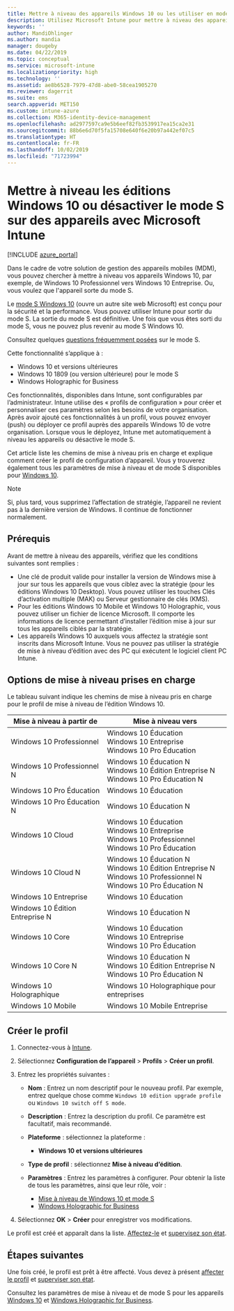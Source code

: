 ```yaml
---
title: Mettre à niveau des appareils Windows 10 ou les utiliser en mode S – Microsoft Intune – Azure | Microsoft Docs
description: Utilisez Microsoft Intune pour mettre à niveau des appareils Windows 10 vers une autre édition ou activer le mode S. Les administrateurs peuvent utiliser un profil de configuration d’appareil pour mettre à niveau Windows 10 Professionnel vers Windows 10 Entreprise et désactiver le mode S. Découvrez les chemins de mise à niveau pris en charge pour Windows 10 Professionnel, Édition N, Éducation, Cloud, Entreprise, Standard, Holographique et Mobile.
keywords: ''
author: MandiOhlinger
ms.author: mandia
manager: dougeby
ms.date: 04/22/2019
ms.topic: conceptual
ms.service: microsoft-intune
ms.localizationpriority: high
ms.technology: ''
ms.assetid: ae8b6528-7979-47d8-abe0-58cea1905270
ms.reviewer: dagerrit
ms.suite: ems
search.appverid: MET150
ms.custom: intune-azure
ms.collection: M365-identity-device-management
ms.openlocfilehash: ad2977597ca9e5b6eef82fb3539917ea15ca2e31
ms.sourcegitcommit: 88b6e6d70f5fa15708e640f6e20b97a442ef07c5
ms.translationtype: HT
ms.contentlocale: fr-FR
ms.lasthandoff: 10/02/2019
ms.locfileid: "71723994"
---
```

# <a name="upgrade-windows-10-editions-or-switch-out-of-s-mode-on-devices-using-microsoft-intune"></a>Mettre à niveau les éditions Windows 10 ou désactiver le mode S sur des appareils avec Microsoft Intune

[!INCLUDE [azure_portal](../includes/azure_portal.md)]

Dans le cadre de votre solution de gestion des appareils mobiles (MDM), vous pouvez chercher à mettre à niveau vos appareils Windows 10, par exemple, de Windows 10 Professionnel vers Windows 10 Entreprise. Ou, vous voulez que l'appareil sorte du mode S.

Le [mode S Windows 10](https://support.microsoft.com/help/4456067/windows-10-switch-out-of-s-mode) (ouvre un autre site web Microsoft) est conçu pour la sécurité et la performance. Vous pouvez utiliser Intune pour sortir du mode S. La sortie du mode S est définitive. Une fois que vous êtes sorti du mode S, vous ne pouvez plus revenir au mode S Windows 10.

Consultez quelques [questions fréquemment posées](https://support.microsoft.com/help/4020089/windows-10-in-s-mode-faq) sur le mode S.

Cette fonctionnalité s’applique à :

- Windows 10 et versions ultérieures
- Windows 10 1809 (ou version ultérieure) pour le mode S
- Windows Holographic for Business

Ces fonctionnalités, disponibles dans Intune, sont configurables par l’administrateur. Intune utilise des « profils de configuration » pour créer et personnaliser ces paramètres selon les besoins de votre organisation. Après avoir ajouté ces fonctionnalités à un profil, vous pouvez envoyer (push) ou déployer ce profil auprès des appareils Windows 10 de votre organisation. Lorsque vous le déployez, Intune met automatiquement à niveau les appareils ou désactive le mode S.

Cet article liste les chemins de mise à niveau pris en charge et explique comment créer le profil de configuration d’appareil. Vous y trouverez également tous les paramètres de mise à niveau et de mode S disponibles pour [Windows 10](edition-upgrade-windows-settings.md).

> [!NOTE]
> Si, plus tard, vous supprimez l’affectation de stratégie, l’appareil ne revient pas à la dernière version de Windows. Il continue de fonctionner normalement.

## <a name="prerequisites"></a>Prérequis

Avant de mettre à niveau des appareils, vérifiez que les conditions suivantes sont remplies :

- Une clé de produit valide pour installer la version de Windows mise à jour sur tous les appareils que vous ciblez avec la stratégie (pour les éditions Windows 10 Desktop). Vous pouvez utiliser les touches Clés d’activation multiple (MAK) ou Serveur gestionnaire de clés (KMS).
- Pour les éditions Windows 10 Mobile et Windows 10 Holographic, vous pouvez utiliser un fichier de licence Microsoft. Il comporte les informations de licence permettant d’installer l’édition mise à jour sur tous les appareils ciblés par la stratégie.
- Les appareils Windows 10 auxquels vous affectez la stratégie sont inscrits dans Microsoft Intune. Vous ne pouvez pas utiliser la stratégie de mise à niveau d’édition avec des PC qui exécutent le logiciel client PC Intune.

## <a name="supported-upgrade-paths"></a>Options de mise à niveau prises en charge

Le tableau suivant indique les chemins de mise à niveau pris en charge pour le profil de mise à niveau de l’édition Windows 10.

| Mise à niveau à partir de | Mise à niveau vers |
|---|---|
| Windows 10 Professionnel | Windows 10 Éducation <br/>Windows 10 Entreprise <br/>Windows 10 Pro Éducation |
| Windows 10 Professionnel N | Windows 10 Éducation N <br/>Windows 10 Édition Entreprise N <br/>Windows 10 Pro Éducation N | 
| Windows 10 Pro Éducation | Windows 10 Éducation | 
| Windows 10 Pro Éducation N | Windows 10 Éducation N |
| Windows 10 Cloud | Windows 10 Éducation <br/>Windows 10 Entreprise <br/>Windows 10 Professionnel <br/>Windows 10 Pro Éducation | 
| Windows 10 Cloud N | Windows 10 Éducation N <br/>Windows 10 Édition Entreprise N <br/>Windows 10 Professionnel N <br/>Windows 10 Pro Éducation N | 
| Windows 10 Entreprise | Windows 10 Éducation | 
| Windows 10 Édition Entreprise N | Windows 10 Éducation N | 
| Windows 10 Core | Windows 10 Éducation <br/>Windows 10 Entreprise <br/>Windows 10 Pro Éducation | 
| Windows 10 Core N | Windows 10 Éducation N <br/>Windows 10 Édition Entreprise N <br/>Windows 10 Pro Éducation N | 
| Windows 10 Holographique | Windows 10 Holographique pour entreprises |
| Windows 10 Mobile | Windows 10 Mobile Entreprise |

<!--The following table provides information about the supported upgrade paths for Windows 10 editions in this policy:

![supported](./media/edition-upgrade-configure-windows-10/check_grn.png)  (X) = not supported    
![unsupported](./media/edition-upgrade-configure-windows-10/x_blk.png)    (green checkmark) = supported    

|Upgrade from edition\Upgrade to edition|Education|Education N|Pro Education|Pro Education N|Enterprise|Enterprise N|Professional|Professional N|Mobile Enterprise|Holographic for Business|
|--------|--------|--------|--------|--------|--------|--------|--------|--------|--------|--------|--------|
|Pro|![supported](./media/edition-upgrade-configure-windows-10/check_grn.png)|![unsupported](./media/edition-upgrade-configure-windows-10/x_blk.png)|![supported](./media/edition-upgrade-configure-windows-10/check_grn.png)|![unsupported](./media/edition-upgrade-configure-windows-10/x_blk.png)|![supported](./media/edition-upgrade-configure-windows-10/check_grn.png)|![unsupported](./media/edition-upgrade-configure-windows-10/x_blk.png)|![unsupported](./media/edition-upgrade-configure-windows-10/x_blk.png)|![unsupported](./media/edition-upgrade-configure-windows-10/x_blk.png)|![unsupported](./media/edition-upgrade-configure-windows-10/x_blk.png)|![unsupported](./media/edition-upgrade-configure-windows-10/x_blk.png)|
|Pro N|![unsupported](./media/edition-upgrade-configure-windows-10/x_blk.png)|![supported](./media/edition-upgrade-configure-windows-10/check_grn.png)|![unsupported](./media/edition-upgrade-configure-windows-10/x_blk.png)|![supported](./media/edition-upgrade-configure-windows-10/check_grn.png)|![unsupported](./media/edition-upgrade-configure-windows-10/x_blk.png)|![supported](./media/edition-upgrade-configure-windows-10/check_grn.png)|![unsupported](./media/edition-upgrade-configure-windows-10/x_blk.png)|![unsupported](./media/edition-upgrade-configure-windows-10/x_blk.png)|![unsupported](./media/edition-upgrade-configure-windows-10/x_blk.png)|![unsupported](./media/edition-upgrade-configure-windows-10/x_blk.png)|
|Pro Education|![supported](./media/edition-upgrade-configure-windows-10/check_grn.png)|![unsupported](./media/edition-upgrade-configure-windows-10/x_blk.png)|![unsupported](./media/edition-upgrade-configure-windows-10/x_blk.png)|![unsupported](./media/edition-upgrade-configure-windows-10/x_blk.png)|![unsupported](./media/edition-upgrade-configure-windows-10/x_blk.png)|![unsupported](./media/edition-upgrade-configure-windows-10/x_blk.png)|![unsupported](./media/edition-upgrade-configure-windows-10/x_blk.png)|![unsupported](./media/edition-upgrade-configure-windows-10/x_blk.png)|![unsupported](./media/edition-upgrade-configure-windows-10/x_blk.png)|![unsupported](./media/edition-upgrade-configure-windows-10/x_blk.png)|
|Pro Education N|![unsupported](./media/edition-upgrade-configure-windows-10/x_blk.png)|![supported](./media/edition-upgrade-configure-windows-10/check_grn.png)|![unsupported](./media/edition-upgrade-configure-windows-10/x_blk.png)|![unsupported](./media/edition-upgrade-configure-windows-10/x_blk.png)|![unsupported](./media/edition-upgrade-configure-windows-10/x_blk.png)|![unsupported](./media/edition-upgrade-configure-windows-10/x_blk.png)|![unsupported](./media/edition-upgrade-configure-windows-10/x_blk.png)|![unsupported](./media/edition-upgrade-configure-windows-10/x_blk.png)|![unsupported](./media/edition-upgrade-configure-windows-10/x_blk.png)|![unsupported](./media/edition-upgrade-configure-windows-10/x_blk.png)|
|Cloud|![supported](./media/edition-upgrade-configure-windows-10/check_grn.png)|![unsupported](./media/edition-upgrade-configure-windows-10/x_blk.png)|![supported](./media/edition-upgrade-configure-windows-10/check_grn.png)|![unsupported](./media/edition-upgrade-configure-windows-10/x_blk.png)|![supported](./media/edition-upgrade-configure-windows-10/check_grn.png)|![unsupported](./media/edition-upgrade-configure-windows-10/x_blk.png)|![supported](./media/edition-upgrade-configure-windows-10/check_grn.png)|![unsupported](./media/edition-upgrade-configure-windows-10/x_blk.png)|![unsupported](./media/edition-upgrade-configure-windows-10/x_blk.png)|![unsupported](./media/edition-upgrade-configure-windows-10/x_blk.png)|
|Cloud N|![unsupported](./media/edition-upgrade-configure-windows-10/x_blk.png)|![supported](./media/edition-upgrade-configure-windows-10/check_grn.png)|![unsupported](./media/edition-upgrade-configure-windows-10/x_blk.png)|![supported](./media/edition-upgrade-configure-windows-10/check_grn.png)|![unsupported](./media/edition-upgrade-configure-windows-10/x_blk.png)|![supported](./media/edition-upgrade-configure-windows-10/check_grn.png)|![unsupported](./media/edition-upgrade-configure-windows-10/x_blk.png)|![supported](./media/edition-upgrade-configure-windows-10/check_grn.png)|![unsupported](./media/edition-upgrade-configure-windows-10/x_blk.png)|![unsupported](./media/edition-upgrade-configure-windows-10/x_blk.png)|
|Enterprise|![supported](./media/edition-upgrade-configure-windows-10/check_grn.png)|![unsupported](./media/edition-upgrade-configure-windows-10/x_blk.png)|![unsupported](./media/edition-upgrade-configure-windows-10/x_blk.png)|![unsupported](./media/edition-upgrade-configure-windows-10/x_blk.png)|![unsupported](./media/edition-upgrade-configure-windows-10/x_blk.png)|![unsupported](./media/edition-upgrade-configure-windows-10/x_blk.png)|![unsupported](./media/edition-upgrade-configure-windows-10/x_blk.png)|![unsupported](./media/edition-upgrade-configure-windows-10/x_blk.png)|![unsupported](./media/edition-upgrade-configure-windows-10/x_blk.png)|![unsupported](./media/edition-upgrade-configure-windows-10/x_blk.png)|
|Enterprise N|![unsupported](./media/edition-upgrade-configure-windows-10/x_blk.png)|![supported](./media/edition-upgrade-configure-windows-10/check_grn.png)|![unsupported](./media/edition-upgrade-configure-windows-10/x_blk.png)|![unsupported](./media/edition-upgrade-configure-windows-10/x_blk.png)|![unsupported](./media/edition-upgrade-configure-windows-10/x_blk.png)|![unsupported](./media/edition-upgrade-configure-windows-10/x_blk.png)|![unsupported](./media/edition-upgrade-configure-windows-10/x_blk.png)|![unsupported](./media/edition-upgrade-configure-windows-10/x_blk.png)|![unsupported](./media/edition-upgrade-configure-windows-10/x_blk.png)|![unsupported](./media/edition-upgrade-configure-windows-10/x_blk.png)|
|Core|![supported](./media/edition-upgrade-configure-windows-10/check_grn.png)|![unsupported](./media/edition-upgrade-configure-windows-10/x_blk.png)|![supported](./media/edition-upgrade-configure-windows-10/check_grn.png)|![unsupported](./media/edition-upgrade-configure-windows-10/x_blk.png)|![unsupported](./media/edition-upgrade-configure-windows-10/x_blk.png)|![unsupported](./media/edition-upgrade-configure-windows-10/x_blk.png)|![unsupported](./media/edition-upgrade-configure-windows-10/x_blk.png)|![unsupported](./media/edition-upgrade-configure-windows-10/x_blk.png)|![unsupported](./media/edition-upgrade-configure-windows-10/x_blk.png)|![unsupported](./media/edition-upgrade-configure-windows-10/x_blk.png)|
|Core N|![unsupported](./media/edition-upgrade-configure-windows-10/x_blk.png)|![supported](./media/edition-upgrade-configure-windows-10/check_grn.png)|![unsupported](./media/edition-upgrade-configure-windows-10/x_blk.png)|![supported](./media/edition-upgrade-configure-windows-10/check_grn.png)|![unsupported](./media/edition-upgrade-configure-windows-10/x_blk.png)|![unsupported](./media/edition-upgrade-configure-windows-10/x_blk.png)|![unsupported](./media/edition-upgrade-configure-windows-10/x_blk.png)|![unsupported](./media/edition-upgrade-configure-windows-10/x_blk.png)|![unsupported](./media/edition-upgrade-configure-windows-10/x_blk.png)|![unsupported](./media/edition-upgrade-configure-windows-10/x_blk.png)|
|Mobile|![unsupported](./media/edition-upgrade-configure-windows-10/x_blk.png)|![unsupported](./media/edition-upgrade-configure-windows-10/x_blk.png)|![unsupported](./media/edition-upgrade-configure-windows-10/x_blk.png)|![unsupported](./media/edition-upgrade-configure-windows-10/x_blk.png)|![unsupported](./media/edition-upgrade-configure-windows-10/x_blk.png)|![unsupported](./media/edition-upgrade-configure-windows-10/x_blk.png)|![unsupported](./media/edition-upgrade-configure-windows-10/x_blk.png)|![unsupported](./media/edition-upgrade-configure-windows-10/x_blk.png)|![supported](./media/edition-upgrade-configure-windows-10/check_grn.png)|![unsupported](./media/edition-upgrade-configure-windows-10/x_blk.png)|
|Holographic|![unsupported](./media/edition-upgrade-configure-windows-10/x_blk.png)|![unsupported](./media/edition-upgrade-configure-windows-10/x_blk.png)|![unsupported](./media/edition-upgrade-configure-windows-10/x_blk.png)|![unsupported](./media/edition-upgrade-configure-windows-10/x_blk.png)|![unsupported](./media/edition-upgrade-configure-windows-10/x_blk.png)|![unsupported](./media/edition-upgrade-configure-windows-10/x_blk.png)|![unsupported](./media/edition-upgrade-configure-windows-10/x_blk.png)|![unsupported](./media/edition-upgrade-configure-windows-10/x_blk.png)|![unsupported](./media/edition-upgrade-configure-windows-10/x_blk.png)|![supported](./media/edition-upgrade-configure-windows-10/check_grn.png) -->

## <a name="create-the-profile"></a>Créer le profil

1. Connectez-vous à [Intune](https://go.microsoft.com/fwlink/?linkid=2090973).
2. Sélectionnez **Configuration de l’appareil** > **Profils** > **Créer un profil**.
3. Entrez les propriétés suivantes :

    - **Nom** : Entrez un nom descriptif pour le nouveau profil. Par exemple, entrez quelque chose comme `Windows 10 edition upgrade profile` ou `Windows 10 switch off S mode`.
    - **Description** : Entrez la description du profil. Ce paramètre est facultatif, mais recommandé.
    - **Plateforme** : sélectionnez la plateforme :  

        - **Windows 10 et versions ultérieures**

    - **Type de profil** : sélectionnez **Mise à niveau d’édition**.
    - **Paramètres** : Entrez les paramètres à configurer. Pour obtenir la liste de tous les paramètres, ainsi que leur rôle, voir :

        - [Mise à niveau de Windows 10 et mode S](edition-upgrade-windows-settings.md)
        - [Windows Holographic for Business](holographic-upgrade.md)

4. Sélectionnez **OK** > **Créer** pour enregistrer vos modifications.

Le profil est créé et apparaît dans la liste. [Affectez-le](device-profile-assign.md) et [supervisez son état](device-profile-monitor.md).

## <a name="next-steps"></a>Étapes suivantes

Une fois créé, le profil est prêt à être affecté. Vous devez à présent [affecter le profil](device-profile-assign.md) et [superviser son état](device-profile-monitor.md).

Consultez les paramètres de mise à niveau et de mode S pour les appareils [Windows 10](edition-upgrade-windows-settings.md) et [Windows Holographic for Business](holographic-upgrade.md).
